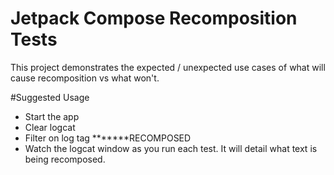 # Jetpack Compose Recomposition Tests
This project demonstrates the expected / unexpected use cases of what will cause recomposition
vs what won't. 

#Suggested Usage
 - Start the app
 - Clear logcat
 - Filter on log tag *******RECOMPOSED
 - Watch the logcat window as you run each test. It will detail what text is being recomposed. 

